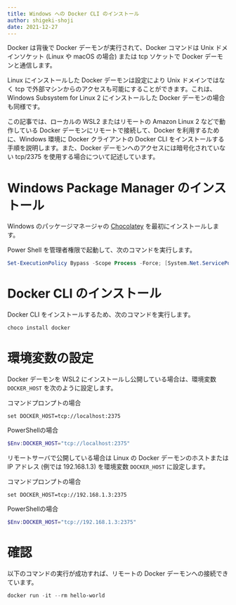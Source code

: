 ```yaml
---
title: Windows への Docker CLI のインストール 
author: shigeki-shoji
date: 2021-12-27
---
```


Docker は背後で Docker デーモンが実行されて、Docker コマンドは Unix ドメインソケット (Linux や macOS の場合) または tcp ソケットで Docker デーモンと通信します。

Linux にインストールした Docker デーモンは設定により Unix ドメインではなく tcp で外部マシンからのアクセスも可能にすることができます。これは、Windows Subsystem for Linux 2 にインストールした Docker デーモンの場合も同様です。

この記事では、ローカルの WSL2 またはリモートの Amazon Linux 2 などで動作している Docker デーモンにリモートで接続して、Docker を利用するために、Windows 環境に Docker クライアントの Docker CLI をインストールする手順を説明します。また、Docker デーモンへのアクセスには暗号化されていない tcp/2375 を使用する場合について記述しています。

# Windows Package Manager のインストール

Windows のパッケージマネージャの [Chocolatey](https://chocolatey.org/) を最初にインストールします。

Power Shell を管理者権限で起動して、次のコマンドを実行します。

```powershell
Set-ExecutionPolicy Bypass -Scope Process -Force; [System.Net.ServicePointManager]::SecurityProtocol = [System.Net.ServicePointManager]::SecurityProtocol -bor 3072; iex ((New-Object System.Net.WebClient).DownloadString('https://community.chocolatey.org/install.ps1'))
```

# Docker CLI のインストール

Docker CLI をインストールするため、次のコマンドを実行します。

```powershell
choco install docker
```

# 環境変数の設定

Docker デーモンを WSL2 にインストールし公開している場合は、環境変数 `DOCKER_HOST` を次のように設定します。

コマンドプロンプトの場合
```shell
set DOCKER_HOST=tcp://localhost:2375
```

PowerShellの場合
```powershell
$Env:DOCKER_HOST="tcp://localhost:2375"
```

リモートサーバで公開している場合は Linux の Docker デーモンのホストまたは IP アドレス (例では 192.168.1.3) を環境変数 `DOCKER_HOST` に設定します。

コマンドプロンプトの場合
```shell
set DOCKER_HOST=tcp://192.168.1.3:2375
```

PowerShellの場合
```powershell
$Env:DOCKER_HOST="tcp://192.168.1.3:2375"
```

# 確認

以下のコマンドの実行が成功すれば、リモートの Docker デーモンへの接続できています。

```powershell
docker run -it --rm hello-world
```
